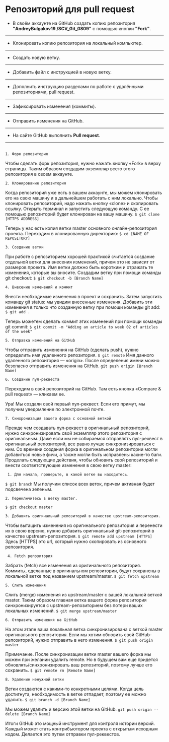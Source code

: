 # Репозиторий для **pull request**
* В своём аккаунте на GitHub создать копию репозитория **"AndreyBulgakov19
/SCV_Git_0809"** с помощью кнопки **"Fork"**.
---
* Клонировать копию репозитория на локальный компьютер.
---
* Создать новую ветку.
---
* Добавить файл с инструкцией в новую ветку.
---
* Дополнить инструкцию разделами по работе с удалёнными репозиториями, pull request.
---
* Зафиксировать изменения (коммиты).
---
* Отправить изменения на GitHub.
---
* На сайте GitHub выполнить **Pull request**.
---

##  

    1. Форк репозитория
Чтобы сделать форк репозитория, нужно нажать кнопку «Fork» в верху страницы. Таким образом  создадим экземпляр всего этого репозитория в своем аккаунте.

    2. Клонирование репозитория
Когда репозиторий уже есть в вашем аккаунте, мы можем клонировать его на свою машину и в дальнейшем работать с ним локально.
Чтобы клонировать репозиторий, надо нажать кнопку «clone» и скопировать ссылку.
Открыть терминал и запустить следующую команду. С ее помощью репозиторий будет клонирован на вашу машину.
`$ git clone [HTTPS ADDRESS]`

Теперь у нас есть копия ветки master основного онлайн-репозитория проекта.
Переходим в клонированную директорию:
`$ cd [NAME OF REPOSITORY]`

    3. Создание ветки
При работе с репозиторием хорошей практикой считается создание отдельной ветки для внесения изменений, причем это не зависит от размеров проекта.
Имя ветки должно быть коротким и отражать те изменения, которые вы вносите.
Создадим ветку при помощи команды git checkout:
`$ git checkout -b [Branch Name]`


    4. Внесение изменений и коммит
Внести необходимые изменения в проект и сохранить. Затем запустить команду git status: мы увидим внесенные изменения.
Добавить эти изменения в только что созданную ветку при помощи команды git add:
`$ git add .`

Теперь  можетем сделать коммит этих изменений при помощи команды git commit:
`$ git commit -m "Adding an article to week 02 of articles of the week"`

    5. Отправка изменений на GitHub
Чтобы отправить изменения на GitHub (сделать push), нужно определить имя удаленного репозитория.
`$ git remote`
Имя данного удаленного репозитория — «origin».
После определения имени можно безопасно отправить изменения на GitHub.
`git push origin [Branch Name]`

    6. Создание пул-реквеста
Переходим в  свой репозиторий на GitHub. Там есть кнопка «Compare & pull request» — кликаем  ее.

Ура! Мы создали свой первый пул-реквест. Если его примут, мы получим уведомление по электронной почте.

    7. Синхронизация вашего форка с основной веткой
Прежде чем создавать пул-реквест в оригинальный репозиторий, нужно синхронизировать свой экземпляр этого репозитория с оригинальным.
Даже если мы не собираемся отправлять пул-реквест в оригинальный репозиторий, все равно лучше синхронизироваться с ним. Со времени создания форка в оригинальном репозитории могли добавиться новые фичи, а также могли быть исправлены какие-то баги.
Проделать следующие действия, чтобы обновить свой репозиторий и внести соответствующие изменения в свою ветку master:

     1. Для начала, проверьте, в какой ветке вы находитесь.
`$ git branch`
Мы получим список всех веток, причем активная будет подсвечена зеленым.


    2. Переключитесь в ветку master.
`$ git checkout master`

    3. Добавить оригинальный репозиторий в качестве upstream-репозитория.
Чтобы вытащить изменения из оригинального репозитория и перенести их в свою версию, нужно добавить оригинальный git-репозиторий в качестве upstream-репозитория.
`$ git remote add upstream [HTTPS]`
Здесь [HTTPS] это url, который нужно скопировать из основного репозитория.

     4. Fetch репозитория
Забрать (fetch) все изменения из оригинального репозитория. Коммиты, сделанные в оригинальном репозитории, будут сохранены в локальной ветке под названием upstream/master.
`$ git fetch upstream`

    5. Слить изменения
Слить (merge) изменения из upstream/master с вашей локальной веткой master. Таким образом главная ветка вашего форка репозитория синхронизируется с upstream-репозиторием без потери ваших локальных изменений.
`$ git merge upstream/master`


    6. Отправить изменения на GitHub
На этом этапе ваша локальная ветка синхронизирована с веткой master оригинального репозитория. Если мы хотим обновить свой GitHub-репозиторий, нужно отправить в него изменения.
`$ git push origin master`

Примечание. После синхронизации ветки master вашего форка мы можем при желании удалить remote. Но в будущем вам еще придется обновлять/синхронизировать ваш репозиторий, поэтому лучше его сохранить.
`$ git remote rm [Remote Name]`

    8. Удаление ненужной ветки
Ветки создаются с какими-то конкретными целями. Когда цель достигнута, необходимость в ветке отпадает, поэтому ее можно удалить.
`$ git branch -d [Branch Name]`

Мы можем удалить и версию этой ветки на GitHub.
`git push origin --delete [Branch Name]`

Итоги
GitHub это мощный инструмент для контроля истории версий. Каждый может стать контрибьютором проекта с открытым исходным кодом. Делается это путем отправки пул-реквестов.
